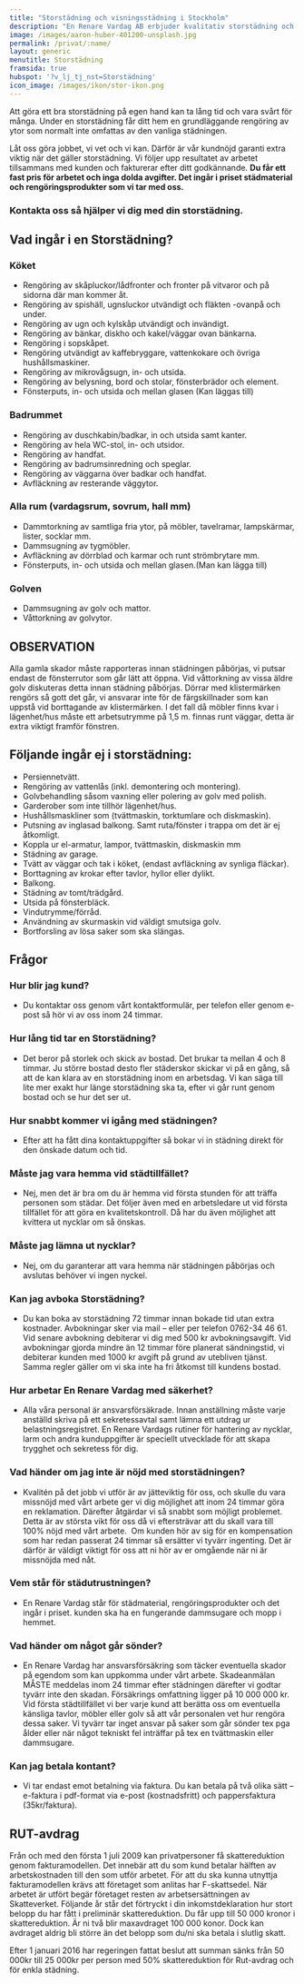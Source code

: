 ```yaml
---
title: "Storstädning och visningsstädning i Stockholm"
description: "En Renare Vardag AB erbjuder kvalitativ storstädning och visningsstädning till privatpersoner i Storstockholm till ett rimligt priset."
image: /images/aaron-huber-401200-unsplash.jpg
permalink: /privat/:name/
layout: generic
menutitle: Storstädning
framsida: true
hubspot: '?v_lj_tj_nst=Storstädning'
icon_image: /images/ikon/stor-ikon.png
---
```


Att g&ouml;ra ett bra storst&auml;dning p&aring; egen hand kan ta l&aring;ng tid och vara sv&aring;rt f&ouml;r m&aring;nga. Under en storst&auml;dning f&aring;r ditt hem en grundl&auml;ggande reng&ouml;ring av ytor som normalt inte omfattas av den vanliga st&auml;dningen.

L&aring;t oss g&ouml;ra jobbet, vi vet och vi kan. D&auml;rf&ouml;r &auml;r v&aring;r kundn&ouml;jd garanti extra viktig n&auml;r det g&auml;ller storst&auml;dning. Vi f&ouml;ljer upp resultatet av arbetet tillsammans med kunden och fakturerar efter ditt godk&auml;nnande. **Du f&aring;r ett fast pris f&ouml;r arbetet och inga dolda avgifter. Det ing&aring;r i priset st&auml;dmaterial och reng&ouml;ringsprodukter som vi tar med oss.**

### Kontakta oss s&aring; hj&auml;lper vi dig med din storst&auml;dning.

## Vad ing&aring;r i en Storst&auml;dning?

### K&ouml;ket

* Reng&ouml;ring av sk&aring;pluckor/l&aring;dfronter och fronter p&aring; vitvaror och p&aring; sidorna d&auml;r man kommer &aring;t.
* Reng&ouml;ring av spish&auml;ll, ugnsluckor utv&auml;ndigt och fl&auml;kten -ovanp&aring; och under.
* Reng&ouml;ring av ugn och kylsk&aring;p utv&auml;ndigt och inv&auml;ndigt.
* Reng&ouml;ring av b&auml;nkar, diskho och kakel/v&auml;ggar ovan b&auml;nkarna.
* Reng&ouml;ring i sopsk&aring;pet.
* Reng&ouml;ring utv&auml;ndigt av kaffebryggare, vattenkokare och &ouml;vriga hush&aring;llsmaskiner.
* Reng&ouml;ring av mikrov&aring;gsugn, in- och utsida.
* Reng&ouml;ring av belysning, bord och stolar, f&ouml;nsterbr&auml;dor och element.
* F&ouml;nsterputs, in- och utsida och mellan glasen (Kan l&auml;ggas till)

### Badrummet

* Reng&ouml;ring av duschkabin/badkar, in och utsida samt kanter.
* Reng&ouml;ring av hela WC-stol, in- och utsidor.
* Reng&ouml;ring av handfat.
* Reng&ouml;ring av badrumsinredning och speglar.
* Reng&ouml;ring av v&auml;ggarna &ouml;ver badkar och handfat.
* Avfl&auml;ckning av resterande v&auml;ggytor.

### Alla rum (vardagsrum, sovrum, hall mm)

* Dammtorkning av samtliga fria ytor, p&aring; m&ouml;bler, tavelramar, lampsk&auml;rmar, lister, socklar mm.
* Dammsugning av tygm&ouml;bler.
* Avfl&auml;ckning av d&ouml;rrblad och karmar och runt str&ouml;mbrytare mm.
* F&ouml;nsterputs, in- och utsida och mellan glasen.(Man kan l&auml;gga till)

### Golven

* Dammsugning av golv och mattor.
* V&aring;ttorkning av golvytor.

## OBSERVATION

Alla gamla skador m&aring;ste rapporteras innan st&auml;dningen p&aring;b&ouml;rjas, vi putsar endast de f&ouml;nsterrutor som g&aring;r l&auml;tt att &ouml;ppna. Vid v&aring;ttorkning av vissa &auml;ldre golv diskuteras detta innan st&auml;dning p&aring;b&ouml;rjas. D&ouml;rrar med klisterm&auml;rken reng&ouml;rs s&aring; gott det g&aring;r, vi ansvarar inte f&ouml;r de f&auml;rgskillnader som kan uppst&aring; vid borttagande av klisterm&auml;rken. I det fall d&aring; m&ouml;bler finns kvar i l&auml;genhet/hus m&aring;ste ett arbetsutrymme p&aring; 1,5 m. finnas runt v&auml;ggar, detta &auml;r extra viktigt framf&ouml;r f&ouml;nstren.

## F&ouml;ljande ing&aring;r ej i storst&auml;dning:

* Persiennetv&auml;tt.
* Reng&ouml;ring av vattenl&aring;s (inkl. demontering och montering).
* Golvbehandling s&aring;som vaxning eller polering av golv med polish.
* Garderober som inte tillh&ouml;r l&auml;genhet/hus.
* Hush&aring;llsmaskliner som (tv&auml;ttmaskin, torktumlare och diskmaskin).
* Putsning av inglasad balkong. Samt ruta/f&ouml;nster i trappa om det &auml;r ej &aring;tkomligt.
* Koppla ur el-armatur, lampor, tv&auml;ttmaskin, diskmaskin mm
* St&auml;dning av garage.
* Tv&auml;tt av v&auml;ggar och tak i k&ouml;ket, (endast avfl&auml;ckning av synliga fl&auml;ckar).
* Borttagning av krokar efter tavlor, hyllor eller dylikt.
* Balkong.
* St&auml;dning av tomt/tr&auml;dg&aring;rd.
* Utsida p&aring; f&ouml;nsterbl&auml;ck.
* Vindutrymme/f&ouml;rr&aring;d.
* Anv&auml;ndning av skurmaskin vid v&auml;ldigt smutsiga golv.
* Bortforsling av l&ouml;sa saker som ska sl&auml;ngas.

## Fr&aring;gor

### Hur blir jag kund?

* Du kontaktar oss genom v&aring;rt kontaktformul&auml;r, per telefon eller genom e-post s&aring; h&ouml;r vi av oss inom 24 timmar.

### Hur l&aring;ng tid tar en Storst&auml;dning?

* Det beror p&aring; storlek och skick av bostad. Det brukar ta mellan 4 och 8 timmar. Ju st&ouml;rre bostad desto fler st&auml;derskor skickar vi p&aring; en g&aring;ng, s&aring; att de kan klara av en storst&auml;dning inom en arbetsdag. Vi kan s&auml;ga till lite mer exakt hur l&auml;nge storst&auml;dning ska ta, efter vi g&aring;r runt genom bostad och se hur det ser ut.

### Hur snabbt kommer vi ig&aring;ng med st&auml;dningen?

* Efter att ha f&aring;tt dina kontaktuppgifter s&aring; bokar vi in st&auml;dning direkt f&ouml;r den &ouml;nskade datum och tid.

### M&aring;ste jag vara hemma vid st&auml;dtillf&auml;llet?

* Nej, men det &auml;r bra om du &auml;r hemma vid f&ouml;rsta stunden f&ouml;r att tr&auml;ffa personen som st&auml;dar. Det f&ouml;ljer &auml;ven med en arbetsledare ut vid f&ouml;rsta tillf&auml;llet f&ouml;r att g&ouml;ra en kvalitetskontroll. D&aring; har du &auml;ven m&ouml;jlighet att kvittera ut nycklar om s&aring; &ouml;nskas.

### M&aring;ste jag l&auml;mna ut nycklar?

* Nej, om du garanterar att vara hemma n&auml;r st&auml;dningen p&aring;b&ouml;rjas och avslutas beh&ouml;ver vi ingen nyckel.

### Kan jag avboka Storst&auml;dning?

* Du kan boka av storst&auml;dning 72 timmar innan bokade tid utan extra kostnader. Avbokningar sker via mail – eller per telefon 0762-34 46 61. Vid senare avbokning debiterar vi dig med 500 kr avbokningsavgift. Vid avbokningar gjorda mindre &auml;n 12 timmar f&ouml;re planerat s&auml;ndningstid, vi debiterar kunden med 1000 kr avgift p&aring; grund av utebliven tj&auml;nst. Samma regler g&auml;ller om vi ska inte ha fri &aring;tkomst till kundens bostad.

### Hur arbetar En Renare Vardag med s&auml;kerhet?

* Alla v&aring;ra personal &auml;r ansvarsf&ouml;rs&auml;krade. Innan anst&auml;llning m&aring;ste varje anst&auml;lld skriva p&aring; ett sekretessavtal samt l&auml;mna ett utdrag ur belastningsregistret. En Renare Vardags rutiner f&ouml;r hantering av nycklar, larm och andra kunduppgifter &auml;r speciellt utvecklade f&ouml;r att skapa trygghet och sekretess f&ouml;r dig.

### Vad h&auml;nder om jag inte &auml;r n&ouml;jd med storst&auml;dningen?

* Kvalit&eacute;n p&aring; det jobb vi utf&ouml;r &auml;r av j&auml;tteviktig f&ouml;r oss, och skulle du vara missn&ouml;jd med v&aring;rt arbete ger vi dig m&ouml;jlighet att inom 24 timmar g&ouml;ra en reklamation. D&auml;refter &aring;tg&auml;rdar vi s&aring; snabbt som m&ouml;jligt problemet. Detta &auml;r av st&ouml;rsta vikt f&ouml;r oss d&aring; vi efterstr&auml;var att du skall vara till 100% n&ouml;jd med v&aring;rt arbete.   Om kunden h&ouml;r av sig f&ouml;r en kompensation som har redan passerat 24 timmar s&aring; ers&auml;tter vi tyv&auml;rr ingenting. Det &auml;r d&auml;rf&ouml;r &auml;r v&auml;ldigt viktigt f&ouml;r oss att ni h&ouml;r av er omg&aring;ende n&auml;r ni &auml;r missn&ouml;jda med n&aring;t.

### Vem st&aring;r f&ouml;r st&auml;dutrustningen?

* En Renare Vardag st&aring;r f&ouml;r st&auml;dmaterial, reng&ouml;ringsprodukter och det ing&aring;r i priset. kunden ska ha en fungerande dammsugare och mopp i hemmet.

### Vad h&auml;nder om n&aring;got g&aring;r s&ouml;nder?

* En Renare Vardag har ansvarsf&ouml;rs&auml;kring som t&auml;cker eventuella skador p&aring; egendom som kan uppkomma under v&aring;rt arbete. Skadeanm&auml;lan M&Aring;STE meddelas inom 24 timmar efter st&auml;dningen d&auml;refter vi godtar tyv&auml;rr inte den skadan. F&ouml;rs&auml;krings omfattning ligger p&aring; 10 000 000 kr. Vid f&ouml;rsta st&auml;dtillf&auml;llet vi ber varje kund att ber&auml;tta oss om eventuella k&auml;nsliga tavlor, m&ouml;bler eller golv s&aring; att v&aring;r personalen vet hur reng&ouml;ra dessa saker. Vi tyv&auml;rr tar inget ansvar p&aring; saker som g&aring;r s&ouml;nder tex pga &aring;lder eller n&auml;r n&aring;got tekniskt fel intr&auml;ffar p&aring; tex en tv&auml;ttmaskin eller dammsugare.

### Kan jag betala kontant?

* Vi tar endast emot betalning via faktura. Du kan betala p&aring; tv&aring; olika s&auml;tt – e-faktura i pdf-format via e-post (kostnadsfritt) och pappersfaktura (35kr/faktura).

## RUT-avdrag

Fr&aring;n och med den f&ouml;rsta 1 juli 2009 kan privatpersoner f&aring; skattereduktion genom fakturamodellen. Det inneb&auml;r att du som kund betalar h&auml;lften av arbetskostnaden till den som utf&ouml;r arbetet. F&ouml;r att du ska kunna utnyttja fakturamodellen kr&auml;vs att f&ouml;retaget som anlitas har F-skattsedel. N&auml;r arbetet &auml;r utf&ouml;rt beg&auml;r f&ouml;retaget resten av arbetsers&auml;ttningen av Skatteverket. F&ouml;ljande &aring;r st&aring;r det f&ouml;rtryckt i din inkomstdeklaration hur stort belopp du har f&aring;tt i prelimin&auml;r skattereduktion. Du f&aring;r upp till 50 000 kronor i skattereduktion. &Auml;r ni tv&aring; blir maxavdraget 100 000 konor. Dock kan avdraget aldrig bli st&ouml;rre &auml;n det belopp som du/ni ska betala i slutlig skatt.

Efter 1 januari 2016 har regeringen fattat beslut att summan s&auml;nks fr&aring;n 50 000kr till 25 000kr per person med 50% skattereduktion f&ouml;r Rut-avdrag och f&ouml;r enkla st&auml;dning.